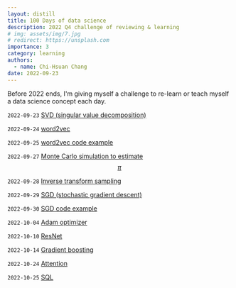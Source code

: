 ```yaml
---
layout: distill
title: 100 Days of data science
description: 2022 Q4 challenge of reviewing & learning
# img: assets/img/7.jpg
# redirect: https://unsplash.com
importance: 3
category: learning
authors:
  - name: Chi-Hsuan Chang
date: 2022-09-23
---
```



Before 2022 ends, I'm giving myself a challenge to re-learn or teach myself a data science concept each day. 

`2022-09-23` [SVD (singular value decomposition)](https://achchg.github.io/blog/2022/svd/)

`2022-09-24` [word2vec](https://achchg.github.io/blog/2022/word2vec/)

`2022-09-25` [word2vec code example](https://achchg.github.io/blog/2022/word2vec_2/)

`2022-09-27` [Monte Carlo simulation to estimate $$\pi$$](https://achchg.github.io/blog/2022/MCsimulation/)

`2022-09-28` [Inverse transform sampling](https://achchg.github.io/blog/2022/Inverse_transform_sampling/)

`2022-09-29` [SGD (stochastic gradient descent)](https://achchg.github.io/blog/2022/Stochastic_gradient_descent/)

`2022-09-30` [SGD code example](https://github.com/achchg/achchg.github.io/blob/master/jupyternb/2022-09-29-Stochastic_gradient_descent.ipynb)

`2022-10-04` [Adam optimizer](https://achchg.github.io/blog/2022/Adam_optimizer/)

<!-- `2022-10-07` [RNN](https://achchg.github.io/blog/2022/ResNets/) -->

`2022-10-10` [ResNet](https://achchg.github.io/blog/2022/ResNets/)

`2022-10-14` [Gradient boosting](https://achchg.github.io/blog/2022/Gradient_boosting/)

`2022-10-24` [Attention](https://achchg.github.io/blog/2022/Attention/)

`2022-10-25` [SQL](https://achchg.github.io/blog/2022/SQL/)
